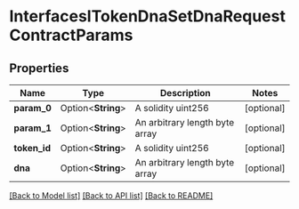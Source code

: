 # InterfacesITokenDnaSetDnaRequestContractParams

## Properties

Name | Type | Description | Notes
------------ | ------------- | ------------- | -------------
**param_0** | Option<**String**> | A solidity uint256 | [optional]
**param_1** | Option<**String**> | An arbitrary length byte array | [optional]
**token_id** | Option<**String**> | A solidity uint256 | [optional]
**dna** | Option<**String**> | An arbitrary length byte array | [optional]

[[Back to Model list]](../README.md#documentation-for-models) [[Back to API list]](../README.md#documentation-for-api-endpoints) [[Back to README]](../README.md)


